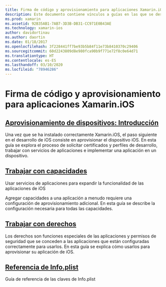 ```yaml
---
title: Firma de código y aprovisionamiento para aplicaciones Xamarin.iOS
description: Este documento contiene vínculos a guías en las que se describe el aprovisionamiento de dispositivos, el trabajo con capacidades, el trabajo con derechos y el archivo Info.plist.
ms.prod: xamarin
ms.assetid: 92B35AB1-7AB7-3D3B-DB31-CC971E0B43AE
ms.technology: xamarin-ios
author: davidortinau
ms.author: daortin
ms.date: 01/18/2017
ms.openlocfilehash: 3f228441ff7be93b5b84f11e73b8410370c29406
ms.sourcegitcommit: 60d2243809d8e980fca90b9f771e72f8c0e64d71
ms.translationtype: HT
ms.contentlocale: es-ES
ms.lasthandoff: 03/10/2020
ms.locfileid: "78946286"
---
```

# <a name="code-signing-and-provisioning-for-xamarinios-apps"></a>Firma de código y aprovisionamiento para aplicaciones Xamarin.iOS

## <a name="device-provisioning--introduction"></a>[Aprovisionamiento de dispositivos: Introducción](~/ios/get-started/installation/device-provisioning/index.md)

Una vez que se ha instalado correctamente Xamarin.iOS, el paso siguiente en el desarrollo de iOS consiste en aprovisionar el dispositivo iOS. En esta guía se explora el proceso de solicitar certificados y perfiles de desarrollo, trabajar con servicios de aplicaciones e implementar una aplicación en un dispositivo.

## <a name="working-with-capabilities"></a>[Trabajar con capacidades](capabilities/index.md)

Usar servicios de aplicaciones para expandir la funcionalidad de las aplicaciones de iOS

Agregar capacidades a una aplicación a menudo requiere una configuración de aprovisionamiento adicional. En esta guía se describe la configuración necesaria para todas las capacidades.

## <a name="working-with-entitlements"></a>[Trabajar con derechos](entitlements.md)

Los derechos son funciones especiales de las aplicaciones y permisos de seguridad que se conceden a las aplicaciones que están configuradas correctamente para usarlos. En esta guía se explica cómo usarlos para aprovisionar su aplicación de iOS.

## <a name="infoplist-reference"></a>[Referencia de Info.plist](infoplist-reference.md)

Guía de referencia de las claves de Info.plist
